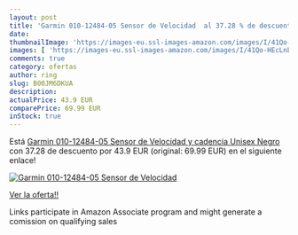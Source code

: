 ```yaml
---
layout: post
title: 'Garmin 010-12484-05 Sensor de Velocidad  al 37.28 % de descuento'
date: 
thumbnailImage: 'https://images-eu.ssl-images-amazon.com/images/I/41Qo-HEcLnL._SL200_.jpg'
images: [ 'https://images-eu.ssl-images-amazon.com/images/I/41Qo-HEcLnL._SL200_.jpg' ]
comments: true
category: ofertas
author: ring
slug: B00JM6DKUA
description:
actualPrice: 43.9 EUR
comparePrice: 69.99 EUR
inStock: true
---
```


Está [Garmin 010-12484-05 Sensor de Velocidad y cadencia  Unisex  Negro](https://www.amazon.es/dp/B00JM6DKUA/?tag=tolees-21) con 37.28 de descuento por 43.9 EUR (original: 69.99 EUR) en el siguiente enlace!

[![Garmin 010-12484-05 Sensor de Velocidad ](https://images-eu.ssl-images-amazon.com/images/I/41Qo-HEcLnL._SL200_.jpg)](https://www.amazon.es/dp/B00JM6DKUA/?tag=tolees-21)

[Ver la oferta!!](https://www.amazon.es/dp/B00JM6DKUA/?tag=tolees-21)

Links participate in Amazon Associate program and might generate a comission on qualifying sales


